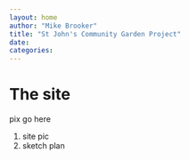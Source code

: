 ```yaml
---
layout: home
author: "Mike Brooker"
title: "St John's Community Garden Project"
date: 
categories: 
---
```


# The site

pix go here

1. site pic
2. sketch plan
